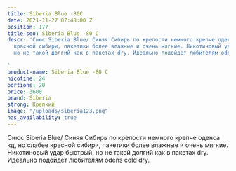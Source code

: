 ```yaml
---
title: Siberia Blue -80C
date: 2021-11-27 07:48:00 Z
position: 177
title-seo: Siberia Blue -80 C
descr: 'Снюс Siberia Blue/ Синяя Сибирь по крепости немного крепче оденса кд, но слабее
  красной сибири, пакетики более влажные и очень мягкие. Никотиновый удар быстрый,
  но не такой долгий как в пакетах dry. Идеально подойдет любителям odens cold dry.

'
product-name: Siberia Blue -80 C
nicotine: 24
portions: 20
price: 3600
brand: Siberia
strong: Крепкий
image: "/uploads/siberia123.png"
has_availability: true
---
```


Снюс Siberia Blue/ Синяя Сибирь по крепости немного крепче оденса кд, но слабее красной сибири, пакетики более влажные и очень мягкие. Никотиновый удар быстрый, но не такой долгий как в пакетах dry. Идеально подойдет любителям odens cold dry.
